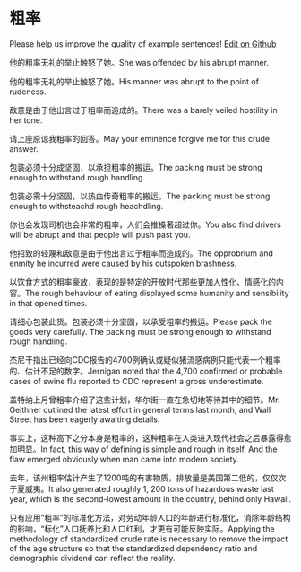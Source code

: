 # 粗率

Please help us improve the quality of example sentences! [Edit on Github](https://github.com/jiyushe/jiyu-example-sentence-source/blob/main/chinese/culv.md)

<p><span class="chinese">他的粗率无礼的举止触怒了她。</span><span class="english">She was offended by his abrupt manner.</span></p>

<p><span class="chinese">他的粗率无礼的举止触怒了她。</span><span class="english">His manner was abrupt to the point of rudeness.</span></p>

<p><span class="chinese">敌意是由于他出言过于粗率而造成的。</span><span class="english">There was a barely veiled hostility in her tone.</span></p>

<p><span class="chinese">请上座原谅我粗率的回答。</span><span class="english">May your eminence forgive me for this crude answer.</span></p>

<p><span class="chinese">包装必须十分成坚固，以承担粗率的搬运。</span><span class="english">The packing must be strong enough to withstand rough handling.</span></p>

<p><span class="chinese">包装必需十分坚固，以热血传奇粗率的搬运。</span><span class="english">The packing must be strong enough to withsteachd rough heachdling.</span></p>

<p><span class="chinese">你也会发现司机也会非常的粗率，人们会推搡著超过你。</span><span class="english">You also find drivers will be abrupt and that people will push past you.</span></p>

<p><span class="chinese">他招致的轻蔑和敌意是由于他出言过于粗率而造成的。</span><span class="english">The opprobrium and enmity he incurred were caused by his outspoken brashness.</span></p>

<p><span class="chinese">以饮食方式的粗率豪放，表现的是特定的开放时代那些更加人性化、情感化的内容。</span><span class="english">The rough behaviour of eating displayed some humanity and sensibility in that opened times.</span></p>

<p><span class="chinese">请细心包装此货。包装必须十分坚固，以承受粗率的搬运。</span><span class="english">Please pack the goods very carefully. The packing must be strong enough to withstand rough handling.</span></p>

<p><span class="chinese">杰尼干指出已经向CDC报告的4700例确认或疑似猪流感病例只能代表一个粗率的、估计不足的数字。</span><span class="english">Jernigan noted that the 4,700 confirmed or probable cases of swine flu reported to CDC represent a gross underestimate.</span></p>

<p><span class="chinese">盖特纳上月曾粗率介绍了这些计划，华尔街一直在急切地等待其中的细节。</span><span class="english">Mr. Geithner outlined the latest effort in general terms last month, and Wall Street has been eagerly awaiting details.</span></p>

<p><span class="chinese">事实上，这种高下之分本身是粗率的，这种粗率在人类进入现代社会之后暴露得愈加明显。</span><span class="english">In fact, this way of defining is simple and rough in itself. And the flaw emerged obviously when man came into modern society.</span></p>

<p><span class="chinese">去年，该州粗率估计产生了1200吨的有害物质，排放量是美国第二低的，仅仅次于夏威夷。</span><span class="english">It also generated roughly 1, 200 tons of hazardous waste last year, which is the second-lowest amount in the country, behind only Hawaii.</span></p>

<p><span class="chinese">只有应用“粗率”的标准化方法，对劳动年龄人口的年龄进行标准化，消除年龄结构的影响，“标化”人口抚养比和人口红利，才更有可能反映实际。</span><span class="english">Applying the methodology of standardized crude rate is necessary to remove the impact of the age structure so that the standardized dependency ratio and demographic dividend can reflect the reality.</span></p>

